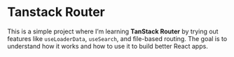 # Tanstack Router

This is a simple project where I’m learning **TanStack Router** by trying out features like `useLoaderData`, `useSearch`, and file-based routing. The goal is to understand how it works and how to use it to build better React apps.
